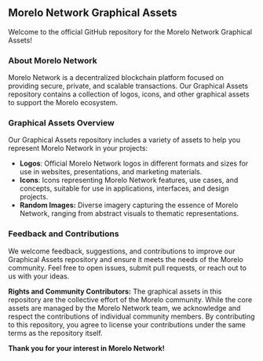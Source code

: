 ## Morelo Network Graphical Assets

Welcome to the official GitHub repository for the Morelo Network Graphical Assets!

### About Morelo Network

Morelo Network is a decentralized blockchain platform focused on providing secure, private, and scalable transactions. Our Graphical Assets repository contains a collection of logos, icons, and other graphical assets to support the Morelo ecosystem.

### Graphical Assets Overview

Our Graphical Assets repository includes a variety of assets to help you represent Morelo Network in your projects:

- **Logos**: Official Morelo Network logos in different formats and sizes for use in websites, presentations, and marketing materials.
- **Icons**: Icons representing Morelo Network features, use cases, and concepts, suitable for use in applications, interfaces, and design projects.
- **Random Images:** Diverse imagery capturing the essence of Morelo Network, ranging from abstract visuals to thematic representations.


### Feedback and Contributions

We welcome feedback, suggestions, and contributions to improve our Graphical Assets repository and ensure it meets the needs of the Morelo community. Feel free to open issues, submit pull requests, or reach out to us with your ideas.

**Rights and Community Contributors:**
The graphical assets in this repository are the collective effort of the Morelo community. While the core assets are managed by the Morelo Network team, we acknowledge and respect the contributions of individual community members. By contributing to this repository, you agree to license your contributions under the same terms as the repository itself.

**Thank you for your interest in Morelo Network!**
